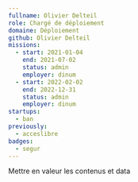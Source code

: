 ```yaml
---
fullname: Olivier Delteil
role: Chargé de déploiement
domaine: Déploiement
github: Olivier Delteil
missions:
  - start: 2021-01-04
    end: 2021-07-02
    status: admin
    employer: dinum
  - start: 2022-02-02
    end: 2022-12-31
    status: admin
    employer: dinum
startups:
  - ban
previously:
  - acceslibre
badges:
  - segur
---
```


Mettre en valeur les contenus et data
